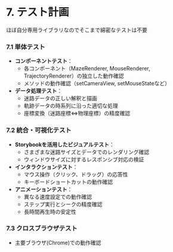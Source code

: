 # 7. テスト計画

ほぼ自分専用ライブラリなのでそこまで綿密なテストは不要

### 7.1 単体テスト
- **コンポーネントテスト**：
  - 各コンポーネント（MazeRenderer, MouseRenderer, TrajectoryRenderer）の独立した動作確認
  - メソッドの動作確認（setCameraView, setMouseStateなど）
- **データ処理テスト**：
  - 迷路データの正しい解釈と描画
  - 軌跡データの時系列に沿った適切な処理
  - 座標変換（迷路座標⇔物理座標）の精度確認

### 7.2 統合・可視化テスト
- **Storybookを活用したビジュアルテスト**：
  - さまざまな迷路サイズとデータでのレンダリング確認
  - ウィンドウサイズに対するレスポンシブ対応の検証
- **インタラクションテスト**：
  - マウス操作（クリック、ドラッグ）の応答性
  - キーボードショートカットの動作確認
- **アニメーションテスト**：
  - 異なる速度設定での動作確認
  - ステップ実行とシークの精度確認
  - 長時間再生時の安定性

### 7.3 クロスブラウザテスト
- 主要ブラウザ(Chrome)での動作確認
